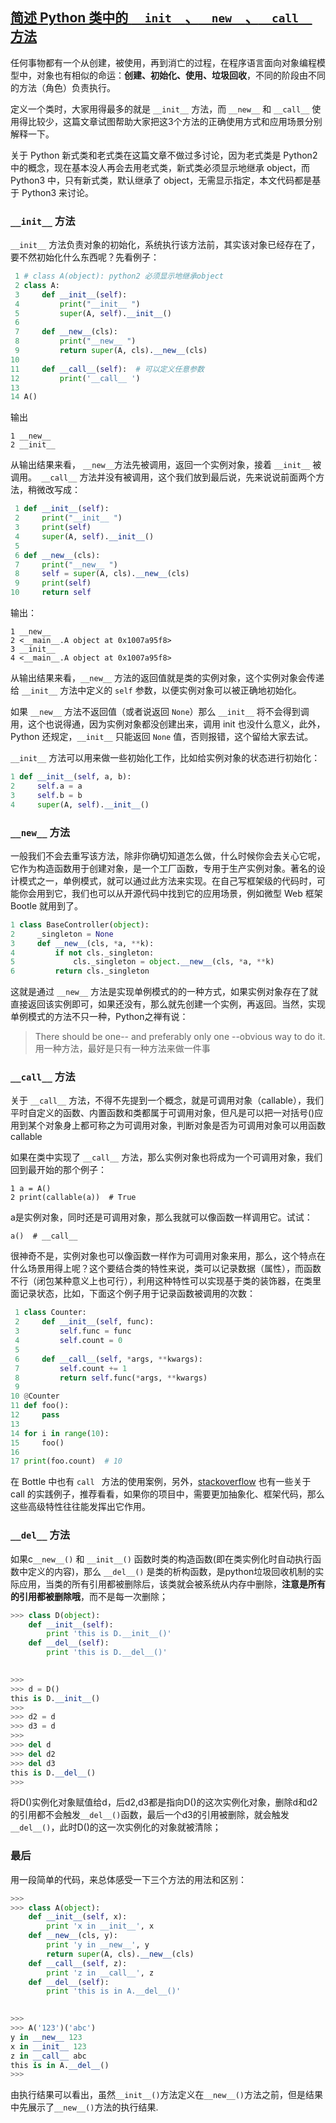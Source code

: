 ## [简述 Python 类中的 `__init__`、`__new__`、`__call__` 方法](https://www.cnblogs.com/bingpan/p/8270487.html)

任何事物都有一个从创建，被使用，再到消亡的过程，在程序语言面向对象编程模型中，对象也有相似的命运：**创建、初始化、使用、垃圾回收**，不同的阶段由不同的方法（角色）负责执行。

定义一个类时，大家用得最多的就是 `__init__` 方法，而 `__new__` 和 `__call__` 使用得比较少，这篇文章试图帮助大家把这3个方法的正确使用方式和应用场景分别解释一下。

关于 Python 新式类和老式类在这篇文章不做过多讨论，因为老式类是 Python2 中的概念，现在基本没人再会去用老式类，新式类必须显示地继承 object，而 Python3 中，只有新式类，默认继承了 object，无需显示指定，本文代码都是基于 Python3 来讨论。

### `__init__` 方法
`__init__` 方法负责对象的初始化，系统执行该方法前，其实该对象已经存在了，要不然初始化什么东西呢？先看例子：

```python
 1 # class A(object): python2 必须显示地继承object
 2 class A:
 3     def __init__(self):
 4         print("__init__ ")
 5         super(A, self).__init__()
 6 
 7     def __new__(cls):
 8         print("__new__ ")
 9         return super(A, cls).__new__(cls)
10 
11     def __call__(self):  # 可以定义任意参数
12         print('__call__ ')
13 
14 A()
```

输出

```
1 __new__
2 __init__
```

从输出结果来看， `__new__`方法先被调用，返回一个实例对象，接着 `__init__` 被调用。` __call__` 方法并没有被调用，这个我们放到最后说，先来说说前面两个方法，稍微改写成：

```python
 1 def __init__(self):
 2     print("__init__ ")
 3     print(self)
 4     super(A, self).__init__()
 5 
 6 def __new__(cls):
 7     print("__new__ ")
 8     self = super(A, cls).__new__(cls)
 9     print(self)
10     return self
```

输出：

```
1 __new__ 
2 <__main__.A object at 0x1007a95f8>
3 __init__ 
4 <__main__.A object at 0x1007a95f8>
```

从输出结果来看，`__new__` 方法的返回值就是类的实例对象，这个实例对象会传递给 `__init__` 方法中定义的 `self` 参数，以便实例对象可以被正确地初始化。

如果 `__new__` 方法不返回值（或者说返回 `None`）那么 `__init__` 将不会得到调用，这个也说得通，因为实例对象都没创建出来，调用 init 也没什么意义，此外，Python 还规定，`__init__` 只能返回 `None` 值，否则报错，这个留给大家去试。

`__init__` 方法可以用来做一些初始化工作，比如给实例对象的状态进行初始化：

```python
1 def __init__(self, a, b):
2     self.a = a
3     self.b = b
4     super(A, self).__init__()
```
### `__new__` 方法

一般我们不会去重写该方法，除非你确切知道怎么做，什么时候你会去关心它呢，它作为构造函数用于创建对象，是一个工厂函数，专用于生产实例对象。著名的设计模式之一，单例模式，就可以通过此方法来实现。在自己写框架级的代码时，可能你会用到它，我们也可以从开源代码中找到它的应用场景，例如微型 Web 框架 Bootle 就用到了。

```python
1 class BaseController(object):
2     _singleton = None
3     def __new__(cls, *a, **k):
4         if not cls._singleton:
5             cls._singleton = object.__new__(cls, *a, **k)
6         return cls._singleton
```


这就是通过 `__new__` 方法是实现单例模式的的一种方式，如果实例对象存在了就直接返回该实例即可，如果还没有，那么就先创建一个实例，再返回。当然，实现单例模式的方法不只一种，Python之禅有说：

>There should be one-- and preferably only one --obvious way to do it.  
用一种方法，最好是只有一种方法来做一件事

### `__call__` 方法

关于 `__call__` 方法，不得不先提到一个概念，就是可调用对象（callable），我们平时自定义的函数、内置函数和类都属于可调用对象，但凡是可以把一对括号()应用到某个对象身上都可称之为可调用对象，判断对象是否为可调用对象可以用函数 callable

如果在类中实现了 `__call__` 方法，那么实例对象也将成为一个可调用对象，我们回到最开始的那个例子：

```
1 a = A()
2 print(callable(a))  # True
```
a是实例对象，同时还是可调用对象，那么我就可以像函数一样调用它。试试：

```
a()  # __call__
```

很神奇不是，实例对象也可以像函数一样作为可调用对象来用，那么，这个特点在什么场景用得上呢？这个要结合类的特性来说，类可以记录数据（属性），而函数不行（闭包某种意义上也可行），利用这种特性可以实现基于类的装饰器，在类里面记录状态，比如，下面这个例子用于记录函数被调用的次数：

```python
 1 class Counter:
 2     def __init__(self, func):
 3         self.func = func
 4         self.count = 0
 5 
 6     def __call__(self, *args, **kwargs):
 7         self.count += 1
 8         return self.func(*args, **kwargs)
 9 
10 @Counter
11 def foo():
12     pass
13 
14 for i in range(10):
15     foo()
16 
17 print(foo.count)  # 10
```

在 Bottle 中也有 `call ` 方法的使用案例，另外，[stackoverflow](https://stackoverflow.com/questions/5824881/python-call-special-method-practical-example) 也有一些关于 call 的实践例子，推荐看看，如果你的项目中，需要更加抽象化、框架代码，那么这些高级特性往往能发挥出它作用。

### `__del__` 方法

如果c`__new__()` 和 `__init__()` 函数时类的构造函数(即在类实例化时自动执行函数中定义的内容)，那么  `__del__()` 是类的析构函数，是python垃圾回收机制的实际应用，当类的所有引用都被删除后，该类就会被系统从内存中删除，**注意是所有的引用都被删除哦**，而不是每一次删除；

```python
>>> class D(object):
    def __init__(self):
        print 'this is D.__init__()'
    def __del__(self):
        print 'this is D.__del__()'

        
>>> 
>>> d = D()
this is D.__init__()
>>> 
>>> d2 = d
>>> d3 = d
>>> 
>>> del d
>>> del d2
>>> del d3
this is D.__del__()
>>> 
```

将D()实例化对象赋值给d，后d2,d3都是指向D()的这次实例化对象，删除d和d2的引用都不会触发`__del__()`函数，最后一个d3的引用被删除，就会触发`__del__()`，此时D()的这一次实例化的对象就被清除；

 

### 最后

用一段简单的代码，来总体感受一下三个方法的用法和区别：

```python
>>> 
>>> class A(object):
    def __init__(self, x):
        print 'x in __init__', x
    def __new__(cls, y):
        print 'y in __new__', y
        return super(A, cls).__new__(cls)
    def __call__(self, z):
        print 'z in __call__', z
    def __del__(self):
        print 'this is in A.__del__()'

        
>>> 
>>> A('123')('abc')
y in __new__ 123
x in __init__ 123
z in __call__ abc
this is in A.__del__()
>>>
```

由执行结果可以看出，虽然`__init__()`方法定义在`__new__()`方法之前，但是结果中先展示了`__new__()`方法的执行结果.